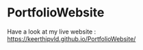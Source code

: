 # PortfolioWebsite

Have a look at my live website : https://keerthipvld.github.io/PortfolioWebsite/

